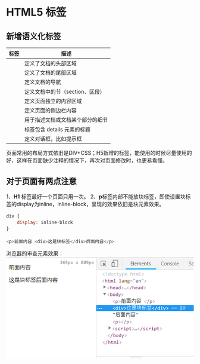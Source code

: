 # HTML5 标签

## 新增语义化标签

| 标签                  | 描述                             |
| --------------------- | -------------------------------- |
| <hrader></header>     | 定义了文档的头部区域             |
| <footer></footer>     | 定义了文档的尾部区域             |
| <nav></nav>           | 定义文档的导航                   |
| <section></section>   | 定义文档中的节（section、区段）  |
| <article></article>   | 定义页面独立的内容区域           |
| <aside></aside>       | 定义页面的侧边栏内容             |
| <detailes></detailes> | 用于描述文档或文档某个部分的细节 |
| <summary></summary>   | 标签包含 details 元素的标题      |
| <dialog></dialog>     | 定义对话框，比如提示框           |

页面常用的布局方式依旧是DIV+CSS；H5新增的标签，能使用的时候尽量使用的好，这样在页面缺少注释的情况下，再次对页面修改时，也更易看懂。

## 对于页面有两点注意 

1、**H1** 标签最好一个页面只用一次。
2、**p**标签内部不能放块标签，即使设置块标签的display为inline，inline-block，呈现的效果依旧是块元素效果。

```js
div {
    display: inline-block
}

<p>前面内容 <div>这是块标签</div>后面内容</p>
```

浏览器的审查元素效果：
![p标签内部添加块标签效果](./html-1.jpg 'p标签内部添加块标签效果')



